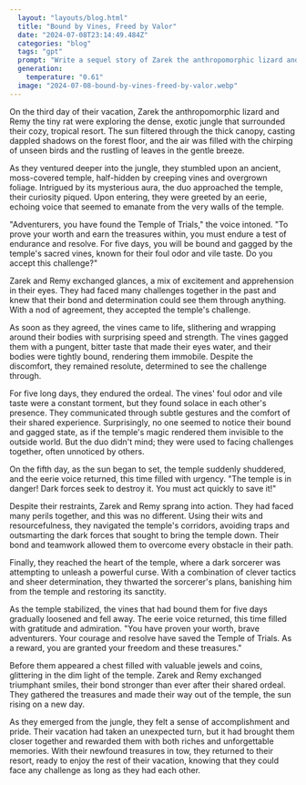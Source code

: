 ```yaml
---
  layout: "layouts/blog.html"
  title: "Bound by Vines, Freed by Valor"
  date: "2024-07-08T23:14:49.484Z"
  categories: "blog"
  tags: "gpt"
  prompt: "Write a sequel story of Zarek the anthropomorphic lizard and Remy the tiny rat having a vacation. On their 3rd day, they saw a strange temple and it requested the both of them to be bound and gagged by foul odored and vile tasted vines for 5 days. They agreed to do this. Once done and they left the temple, they realized no one is noticing that they were bound and gagged, but the duo didn't mind. On the last day, they realized that the temple is in trouble and saved it despite being restrained. Impressed by this, they were rewarded of their freedom and some valuable jewels and coins."
  generation: 
    temperature: "0.61"
  image: "2024-07-08-bound-by-vines-freed-by-valor.webp"
---
```

On the third day of their vacation, Zarek the anthropomorphic lizard and Remy the tiny rat were exploring the dense, exotic jungle that surrounded their cozy, tropical resort. The sun filtered through the thick canopy, casting dappled shadows on the forest floor, and the air was filled with the chirping of unseen birds and the rustling of leaves in the gentle breeze. 

As they ventured deeper into the jungle, they stumbled upon an ancient, moss-covered temple, half-hidden by creeping vines and overgrown foliage. Intrigued by its mysterious aura, the duo approached the temple, their curiosity piqued. Upon entering, they were greeted by an eerie, echoing voice that seemed to emanate from the very walls of the temple.

"Adventurers, you have found the Temple of Trials," the voice intoned. "To prove your worth and earn the treasures within, you must endure a test of endurance and resolve. For five days, you will be bound and gagged by the temple's sacred vines, known for their foul odor and vile taste. Do you accept this challenge?"

Zarek and Remy exchanged glances, a mix of excitement and apprehension in their eyes. They had faced many challenges together in the past and knew that their bond and determination could see them through anything. With a nod of agreement, they accepted the temple's challenge.

As soon as they agreed, the vines came to life, slithering and wrapping around their bodies with surprising speed and strength. The vines gagged them with a pungent, bitter taste that made their eyes water, and their bodies were tightly bound, rendering them immobile. Despite the discomfort, they remained resolute, determined to see the challenge through.

For five long days, they endured the ordeal. The vines' foul odor and vile taste were a constant torment, but they found solace in each other's presence. They communicated through subtle gestures and the comfort of their shared experience. Surprisingly, no one seemed to notice their bound and gagged state, as if the temple's magic rendered them invisible to the outside world. But the duo didn't mind; they were used to facing challenges together, often unnoticed by others.

On the fifth day, as the sun began to set, the temple suddenly shuddered, and the eerie voice returned, this time filled with urgency. "The temple is in danger! Dark forces seek to destroy it. You must act quickly to save it!"

Despite their restraints, Zarek and Remy sprang into action. They had faced many perils together, and this was no different. Using their wits and resourcefulness, they navigated the temple's corridors, avoiding traps and outsmarting the dark forces that sought to bring the temple down. Their bond and teamwork allowed them to overcome every obstacle in their path.

Finally, they reached the heart of the temple, where a dark sorcerer was attempting to unleash a powerful curse. With a combination of clever tactics and sheer determination, they thwarted the sorcerer's plans, banishing him from the temple and restoring its sanctity.

As the temple stabilized, the vines that had bound them for five days gradually loosened and fell away. The eerie voice returned, this time filled with gratitude and admiration. "You have proven your worth, brave adventurers. Your courage and resolve have saved the Temple of Trials. As a reward, you are granted your freedom and these treasures."

Before them appeared a chest filled with valuable jewels and coins, glittering in the dim light of the temple. Zarek and Remy exchanged triumphant smiles, their bond stronger than ever after their shared ordeal. They gathered the treasures and made their way out of the temple, the sun rising on a new day.

As they emerged from the jungle, they felt a sense of accomplishment and pride. Their vacation had taken an unexpected turn, but it had brought them closer together and rewarded them with both riches and unforgettable memories. With their newfound treasures in tow, they returned to their resort, ready to enjoy the rest of their vacation, knowing that they could face any challenge as long as they had each other.

